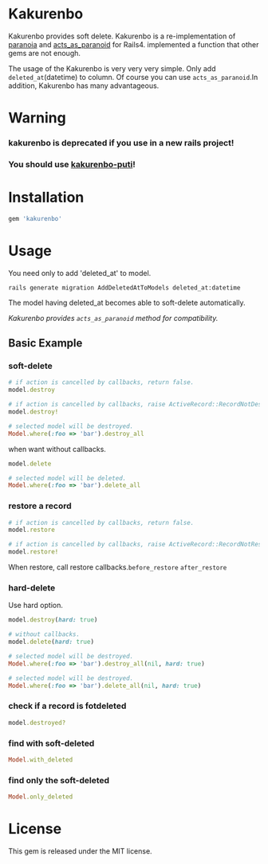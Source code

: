 # Kakurenbo

Kakurenbo provides soft delete.
Kakurenbo is a re-implementation of [paranoia](http://github.com/radar/paranoia) and [acts\_as\_paranoid](http://github.com/technoweenie/acts_as_paranoid) for Rails4. implemented a function that other gems are not enough.

The usage of the Kakurenbo is very very very simple. Only add `deleted_at`(datetime) to column.
Of course you can use `acts_as_paranoid`.In addition, Kakurenbo has many advantageous.

# Warning
### kakurenbo is deprecated if you use in a new rails project!
### You should use [kakurenbo-puti](http://github.com/alfa-jpn/kakurenbo-puti)!


# Installation

```ruby
gem 'kakurenbo'
```

# Usage
You need only to add 'deleted_at' to model.

```shell
rails generate migration AddDeletedAtToModels deleted_at:datetime
```
The model having deleted_at becomes able to soft-delete automatically.

_Kakurenbo provides `acts_as_paranoid` method for compatibility._


## Basic Example

### soft-delete

``` ruby
# if action is cancelled by callbacks, return false.
model.destroy

# if action is cancelled by callbacks, raise ActiveRecord::RecordNotDestroyed.
model.destroy!

# selected model will be destroyed.
Model.where(:foo => 'bar').destroy_all
```

when want without callbacks.

``` ruby
model.delete

# selected model will be deleted.
Model.where(:foo => 'bar').delete_all
```

### restore a record

``` ruby
# if action is cancelled by callbacks, return false.
model.restore

# if action is cancelled by callbacks, raise ActiveRecord::RecordNotRestored.
model.restore!
```
When restore, call restore callbacks.`before_restore` `after_restore`


### hard-delete
 Use hard option.
``` ruby
model.destroy(hard: true)

# without callbacks.
model.delete(hard: true)

# selected model will be destroyed.
Model.where(:foo => 'bar').destroy_all(nil, hard: true)

# selected model will be destroyed.
Model.where(:foo => 'bar').delete_all(nil, hard: true)
```

### check if a record is fotdeleted

``` ruby
model.destroyed?
```

### find with soft-deleted

``` ruby
Model.with_deleted
```


### find only the soft-deleted

``` ruby
Model.only_deleted
```


# License
This gem is released under the MIT license.
